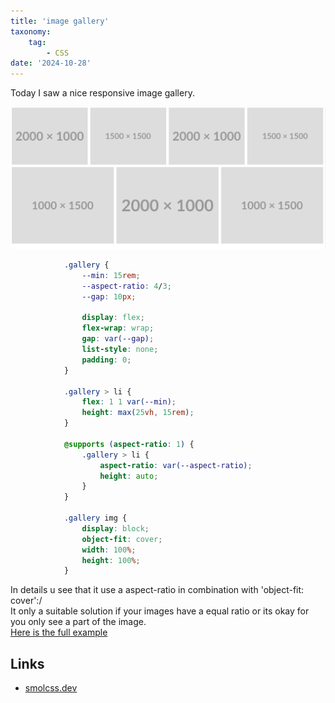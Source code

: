```yaml
---
title: 'image gallery'
taxonomy:
    tag:
        - CSS
date: '2024-10-28'
---
```


Today I saw a nice responsive image gallery.

![preview](preview.png)

```css
            .gallery {
                --min: 15rem;
                --aspect-ratio: 4/3;
                --gap: 10px;

                display: flex;
                flex-wrap: wrap;
                gap: var(--gap);
                list-style: none;
                padding: 0;
            }

            .gallery > li {
                flex: 1 1 var(--min);
                height: max(25vh, 15rem);
            }

            @supports (aspect-ratio: 1) {
                .gallery > li {
                    aspect-ratio: var(--aspect-ratio);
                    height: auto;
                }
            }

            .gallery img {
                display: block;
                object-fit: cover;
                width: 100%;
                height: 100%;
            }
```

In details u see that it use a aspect-ratio in combination with 'object-fit: cover':/    
It only a suitable solution if your images have a equal ratio or its okay for you only see a part of the image.    
[Here is the full example](index.html)


## Links

- [smolcss.dev](https://smolcss.dev/)
